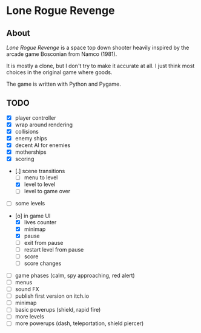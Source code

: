 # Lone Rogue Revenge

## About

*Lone Rogue Revenge* is a space top down shooter heavily inspired by the arcade game Bosconian from Namco (1981).

It is mostly a clone, but I don't try to make it accurate at all.
I just think most choices in the original game where goods.

The game is written with Python and Pygame. 

## TODO

- [X] player controller
- [X] wrap around rendering
- [X] collisions
- [X] enemy ships
- [X] decent AI for enemies
- [X] motherships
- [X] scoring
- [.] scene transitions
    - [ ] menu to level
    - [X] level to level
    - [ ] level to game over
- [ ] some levels
- [o] in game UI
    - [X] lives counter
    - [X] minimap
    - [X] pause
    - [ ] exit from pause
    - [ ] restart level from pause
    - [ ] score
    - [ ] score changes
- [ ] game phases (calm, spy approaching, red alert)
- [ ] menus
- [ ] sound FX
- [ ] publish first version on itch.io
- [ ] minimap
- [ ] basic powerups (shield, rapid fire)
- [ ] more levels
- [ ] more powerups (dash, teleportation, shield piercer)
